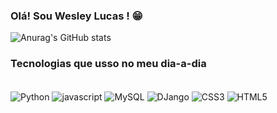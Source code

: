 ### Olá! Sou Wesley Lucas ! 😁
![Anurag's GitHub stats](https://github-readme-stats.vercel.app/api?username=Wlucasdev&show_icons=true&theme=dracula)

### Tecnologias que usso no meu dia-a-dia

<div style="display: inline_block"><br/>
    <img align="center" alt="Python" src="https://img.shields.io/badge/Python-14354C?style=for-the-badge&logo=python&logoColor=white"/>
    <img align="center" alt="javascript" src="	https://img.shields.io/badge/JavaScript-F7DF1E?style=for-the-badge&logo=javascript&logoColor=black"/>
    <img align="center" alt="MySQL" src="https://img.shields.io/badge/MySQL-00000F?style=for-the-badge&logo=mysql&logoColor=white"/>
    <img align="center" alt="DJango" src="https://img.shields.io/badge/Django-092E20?style=for-the-badge&logo=django&logoColor=white"/>
    <img align="center" alt="CSS3" src="https://img.shields.io/badge/CSS3-1572B6?style=for-the-badge&logo=css3&logoColor=white"/>
    <img align="center" alt="HTML5" src="https://img.shields.io/badge/HTML5-E34F26?style=for-the-badge&logo=html5&logoColor=white"/>
</div>
